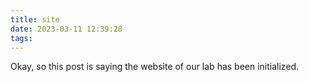 ```yaml
---
title: site
date: 2023-03-11 12:39:28
tags:
---
```


Okay, so this post is saying the website of our lab has been initialized.